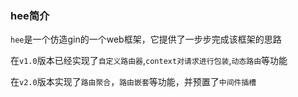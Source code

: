 ### hee简介

`hee`是一个仿造gin的一个web框架，它提供了一步步完成该框架的思路

在`v1.0`版本已经实现了`自定义路由器`,`context对请求进行包装`,`动态路由`等功能

在`v2.0`版本实现了`路由聚合`，`路由嵌套`等功能，并预置了`中间件插槽`